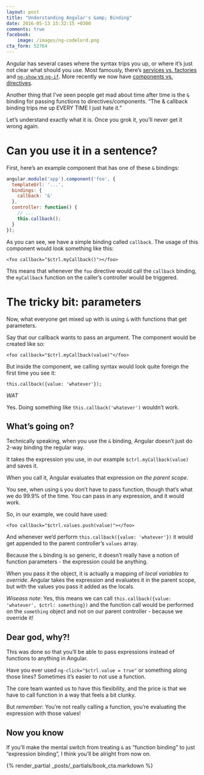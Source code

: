 ```yaml
---
layout: post
title: "Understanding Angular's &amp; Binding"
date: 2016-05-13 15:32:15 +0300
comments: true
facebook:
    image: /images/ng-codelord.png
cta_form: 52764
---
```


Angular has several cases where the syntax trips you up, or where it’s just not clear what should you use.
Most famously, there’s [services vs. factories](http://www.codelord.net/2015/04/28/angularjs-whats-the-difference-between-factory-and-service/) and [`ng-show` vs `ng-if`](http://www.codelord.net/2015/07/28/angular-performance-ng-show-vs-ng-if/).
More recently we now have [components vs. directives](http://www.codelord.net/2015/12/17/angulars-component-what-is-it-good-for/).

Another thing that I’ve seen people get mad about time after time is the `&` binding for passing functions to directives/components.
“The & callback binding trips me up EVERY TIME I just hate it.”

Let’s understand exactly what it is.
Once you grok it, you’ll never get it wrong again.

# Can you use it in a sentence?

First, here’s an example component that has one of these `&` bindings:

```javascript
angular.module('app').component('foo', {
  templateUrl: '...',
  bindings: {
    callback: '&'
  },
  controller: function() {
    // ...
    this.callback();
  }
});
```

As you can see, we have a simple binding called `callback`.
The usage of this component would look something like this:

`<foo callback="$ctrl.myCallback()"></foo>`

This means that whenever the `foo` directive would call the `callback` binding, the `myCallback` function on the caller’s controller would be triggered.

# The tricky bit: parameters

Now, what everyone get mixed up with is using `&` with functions that get parameters.

Say that our callback wants to pass an argument.
The component would be created like so:

`<foo callback="$ctrl.myCallback(value)"</foo>`

But inside the component, we calling syntax would look quite foreign the first time you see it:

`this.callback({value: 'whatever'});`

*WAT*

Yes.
Doing something like `this.callback('whatever')` wouldn’t work.

## What’s going on?

Technically speaking, when you use the `&` binding, Angular doesn’t just do 2-way binding the regular way.

It takes the expression you use, in our example `$ctrl.myCallback(value)` and saves it.

When you call it, Angular evaluates that expression *on the parent scope*.

You see, when using `&` you don’t have to pass function, though that’s what we do 99.9% of the time.
You can pass in any expression, and it would work.

So, in our example, we could have used:

`<foo callback="$ctrl.values.push(value)"></foo>`

And whenever we’d perform `this.callback({value: 'whatever'})` it would get appended to the parent controller’s `values` array.

Because the `&` binding is so generic, it doesn’t really have a notion of function parameters - the expression could be anything.

When you pass it the object, it is actually a mapping of *local variables to override*.
Angular takes the expression and evaluates it in the parent scope, but with the values you pass it added as the locals.

*Wiseass note*: Yes, this means we can call `this.callback({value: 'whatever', $ctrl: something})` and the function call would be performed on the `something` object and not on our parent controller - because we override it!

## Dear god, why?!

This was done so that you’ll be able to pass expressions instead of functions to anything in Angular.

Have you ever used `ng-click="$ctrl.value = true"` or something along those lines?
Sometimes it’s easier to not use a function.

The core team wanted us to have this flexibility, and the price is that we have to call function in a way that feels a bit clunky.

But *remember*: You’re not really calling a function, you’re evaluating the expression with those values!

## Now you know

If you’ll make the mental switch from treating `&` as “function binding” to just “expression binding”, I think you’ll be alright from now on.

{% render_partial _posts/_partials/book_cta.markdown %}
